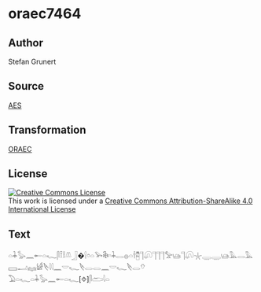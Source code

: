 # oraec7464

## Author

Stefan Grunert

## Source

[AES](https://github.com/simondschweitzer/aes)

## Transformation

[ORAEC](https://oraec.github.io/)

## License

<a rel="license" href="http://creativecommons.org/licenses/by-sa/4.0/"><img alt="Creative Commons License" style="border-width:0" src="https://i.creativecommons.org/l/by-sa/4.0/88x31.png" /></a><br />This work is licensed under a <a rel="license" href="http://creativecommons.org/licenses/by-sa/4.0/">Creative Commons Attribution-ShareAlike 4.0 International License</a>

## Text

𓏏𓇓𓅭𓈖𓄡𓏏𓆑𓋴𓍋𓎛𓌨𓃀�𓍛𓏌𓏏𓅨𓇗𓎆𓇓𓂋𓐍𓏏𓌂𓉥𓊹𓋨𓊹𓊹𓊹𓅡𓊞𓊹𓋨𓇼𓇾𓇾𓊞𓅓𓂋𓅓𓈙𓂝𓈐𓀎𓌸𓇋𓇋𓈖𓎟𓆑𓌸𓂋𓂋𓈖𓎟𓆑𓌸𓂋𓄣<br>
𓅐𓏏𓆑𓏏𓇓𓅭𓈖𓄡𓏏𓆑[⯑]𓋴𓂧𓇋𓏏<br>
